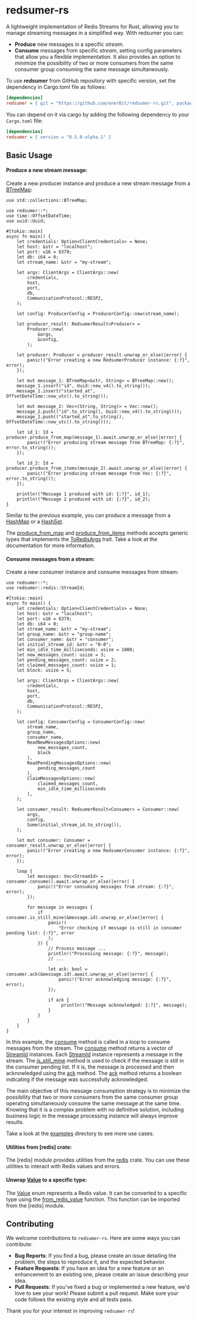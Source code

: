 # redsumer-rs

A lightweight implementation of Redis Streams for Rust, allowing you to manage streaming messages in a simplified way. With redsumer you can:

- **Produce** new messages in a specific *stream*.
- **Consume** messages from specific *stream*, setting config parameters that allow you a flexible implementation. It also provides an option to minimize the possibility of two or more consumers from the same consumer group consuming the same message simultaneously.

To use ***redsumer*** from GitHub repository with specific version, set the dependency in Cargo.toml file as follows:

```ini
[dependencies]
redsumer = { git = "https://github.com/enerBit/redsumer-rs.git", package = "redsumer", version = "0.5.0-alpha.1" }
```

You can depend on it via cargo by adding the following dependency to your `Cargo.toml` file:

```ini
[dependencies]
redsumer = { version = "0.5.0-alpha.1" }
```

## Basic Usage

#### Produce a new stream message:

Create a new producer instance and produce a new stream message from a [BTreeMap](`std::collections::BTreeMap`):

```rust,no_run
use std::collections::BTreeMap;

use redsumer::*;
use time::OffsetDateTime;
use uuid::Uuid;

#[tokio::main]
async fn main() {
    let credentials: Option<ClientCredentials> = None;
    let host: &str = "localhost";
    let port: u16 = 6379;
    let db: i64 = 0;
    let stream_name: &str = "my-stream";

    let args: ClientArgs = ClientArgs::new(
        credentials,
        host,
        port,
        db,
        CommunicationProtocol::RESP2,
    );

    let config: ProducerConfig = ProducerConfig::new(stream_name);

    let producer_result: RedsumerResult<Producer> =
        Producer::new(
            &args,
            &config,
        );

    let producer: Producer = producer_result.unwrap_or_else(|error| {
        panic!("Error creating a new RedsumerProducer instance: {:?}", error);
    });

    let mut message_1: BTreeMap<&str, String> = BTreeMap::new();
    message_1.insert("id", Uuid::new_v4().to_string());
    message_1.insert("started_at", OffsetDateTime::now_utc().to_string());

    let mut message_2: Vec<(String, String)> = Vec::new();
    message_2.push(("id".to_string(), Uuid::new_v4().to_string()));
    message_2.push(("started_at".to_string(), OffsetDateTime::now_utc().to_string()));

    let id_1: Id = producer.produce_from_map(message_1).await.unwrap_or_else(|error| {
        panic!("Error producing stream message from BTreeMap: {:?}", error.to_string());
    });

    let id_2: Id = producer.produce_from_items(message_2).await.unwrap_or_else(|error| {
        panic!("Error producing stream message from Vec: {:?}", error.to_string());
    });

    println!("Message 1 produced with id: {:?}", id_1);
    println!("Message 2 produced with id: {:?}", id_2);
}
```

Similar to the previous example, you can produce a message from a [HashMap](std::collections::HashMap) or a [HashSet](std::collections::HashSet).

The [produce_from_map](Producer::produce_from_map) and [produce_from_items](Producer::produce_from_items) methods accepts generic types that implements the [ToRedisArgs](redis::ToRedisArgs) trait. Take a look at the documentation for more information.

#### Consume messages from a stream:

Create a new consumer instance and consume messages from stream:

```rust,no_run
use redsumer::*;
use redsumer::redis::StreamId;

#[tokio::main]
async fn main() {
    let credentials: Option<ClientCredentials> = None;
    let host: &str = "localhost";
    let port: u16 = 6379;
    let db: i64 = 0;
    let stream_name: &str = "my-stream";
    let group_name: &str = "group-name";
    let consumer_name: &str = "consumer";
    let initial_stream_id: &str = "0-0";
    let min_idle_time_milliseconds: usize = 1000;
    let new_messages_count: usize = 3;
    let pending_messages_count: usize = 2;
    let claimed_messages_count: usize = 1;
    let block: usize = 5;

    let args: ClientArgs = ClientArgs::new(
        credentials,
        host,
        port,
        db,
        CommunicationProtocol::RESP2,
    );

    let config: ConsumerConfig = ConsumerConfig::new(
        stream_name,
        group_name,
        consumer_name,
        ReadNewMessagesOptions::new(
            new_messages_count,
            block
        ),
        ReadPendingMessagesOptions::new(
            pending_messages_count
        ),
        ClaimMessagesOptions::new(
            claimed_messages_count,
            min_idle_time_milliseconds
        ),
    );

    let consumer_result: RedsumerResult<Consumer> = Consumer::new(
        args,
        config,
        Some(initial_stream_id.to_string()),
    );

    let mut consumer: Consumer = consumer_result.unwrap_or_else(|error| {
        panic!("Error creating a new RedsumerConsumer instance: {:?}", error);
    });

    loop {
        let messages: Vec<StreamId> = consumer.consume().await.unwrap_or_else(|error| {
            panic!("Error consuming messages from stream: {:?}", error);
        });

        for message in messages {
            if consumer.is_still_mine(&message.id).unwrap_or_else(|error| {
                panic!(
                    "Error checking if message is still in consumer pending list: {:?}", error
                );
            }) {
                // Process message ...
                println!("Processing message: {:?}", message);
                // ...

                let ack: bool = consumer.ack(&message.id).await.unwrap_or_else(|error| {
                    panic!("Error acknowledging message: {:?}", error);
                });

                if ack {
                     println!("Message acknowledged: {:?}", message);
                }
            }
        }
    }
}
```

In this example, the [consume](Consumer::consume) method is called in a loop to consume messages from the stream.
The [consume](Consumer::consume) method returns a vector of [StreamId](redis::StreamId) instances. Each [StreamId](redis::StreamId) instance represents a message in the stream.
The [is_still_mine](Consumer::is_still_mine) method is used to check if the message is still in the consumer pending list.
If it is, the message is processed and then acknowledged using the [ack](Consumer::ack) method.
The [ack](Consumer::ack) method returns a boolean indicating if the message was successfully acknowledged.

The main objective of this message consumption strategy is to minimize the possibility that two or more consumers from the same consumer group operating simultaneously consume the same message at the same time.
Knowing that it is a complex problem with no definitive solution, including business logic in the message processing instance will always improve results.

Take a look at the [examples](https://github.com/enerBit/redsumer-rs/tree/main/examples) directory to see more use cases.

#### Utilities from [redis] crate:

The [redis] module provides utilities from the [redis](https://docs.rs/redis) crate. You can use these utilities to interact with Redis values and errors.

#### Unwrap [Value](redis::Value) to a specific type:

The [Value](redis::Value) enum represents a Redis value. It can be converted to a specific type using the [from_redis_value](redis::from_redis_value) function. This function can be imported from the [redis] module.

## Contributing

We welcome contributions to `redsumer-rs`. Here are some ways you can contribute:

- **Bug Reports**: If you find a bug, please create an issue detailing the problem, the steps to reproduce it, and the expected behavior.
- **Feature Requests**: If you have an idea for a new feature or an enhancement to an existing one, please create an issue describing your idea.
- **Pull Requests**: If you've fixed a bug or implemented a new feature, we'd love to see your work! Please submit a pull request. Make sure your code follows the existing style and all tests pass.

Thank you for your interest in improving `redsumer-rs`!